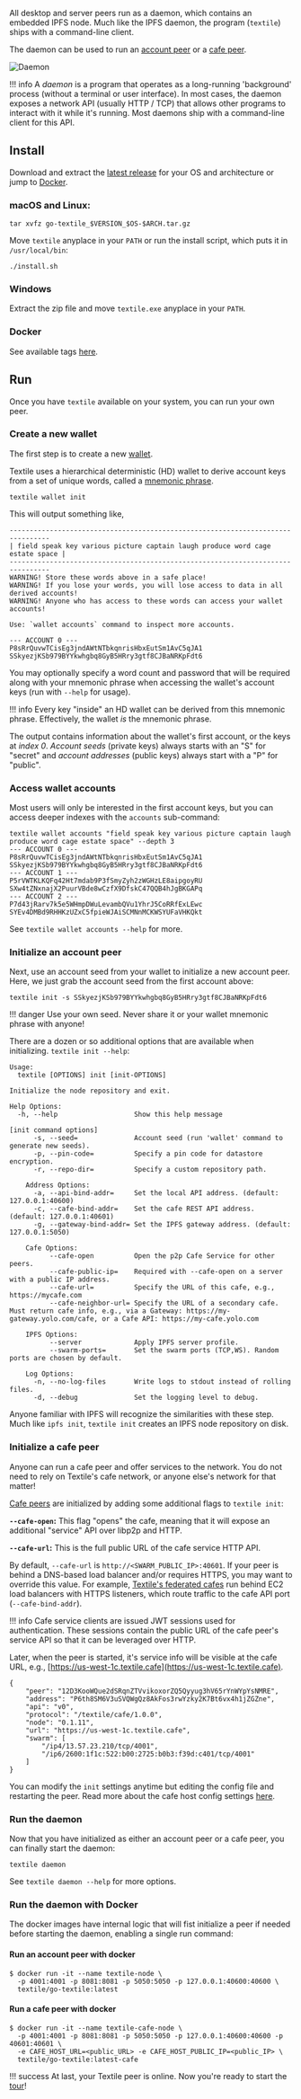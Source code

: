 All desktop and server peers run as a daemon, which contains an embedded IPFS node. Much like the IPFS daemon, the program (`textile`) ships with a command-line client.

The daemon can be used to run an [account peer](/concepts/#account-peers) or a [cafe peer](/concepts/#cafe-peers).

![Daemon](/images/daemon.png)

!!! info
    A _daemon_ is a program that operates as a long-running 'background' process (without a terminal or user interface). In most cases, the daemon exposes a network API (usually HTTP / TCP) that allows other programs to interact with it while it's running. Most daemons ship with a command-line client for this API.

## Install

Download and extract the [latest release](https://github.com/textileio/go-textile/releases/latest) for your OS and architecture or jump to [Docker](https://github.com/textileio/go-textile#docker). 

### macOS and Linux:

```
tar xvfz go-textile_$VERSION_$OS-$ARCH.tar.gz
```

Move `textile` anyplace in your `PATH` or run the install script, which puts it in `/usr/local/bin`:

```
./install.sh

```

### Windows

Extract the zip file and move `textile.exe` anyplace in your `PATH`.

### Docker

See available tags [here](https://hub.docker.com/r/textile/go-textile/tags).

## Run

Once you have `textile` available on your system, you can run your own peer.

### Create a new wallet

The first step is to create a new [wallet](/concepts/the-wallet).

Textile uses a hierarchical deterministic (HD) wallet to derive account keys from a set of unique words, called a [mnemonic phrase](https://en.bitcoin.it/wiki/Seed_phrase).

    textile wallet init

This will output something like,

    --------------------------------------------------------------------------------
    | field speak key various picture captain laugh produce word cage estate space |
    --------------------------------------------------------------------------------
    WARNING! Store these words above in a safe place!
    WARNING! If you lose your words, you will lose access to data in all derived accounts!
    WARNING! Anyone who has access to these words can access your wallet accounts!

    Use: `wallet accounts` command to inspect more accounts.

    --- ACCOUNT 0 ---
    P8sRrQuvwTCisEg3jndAWtNTbkqnrisHbxEutSm1AvC5qJA1
    SSkyezjKSb979BYYkwhgbq8GyB5HRry3gtf8CJBaNRKpFdt6

You may optionally specify a word count and password that will be required along with your mnemonic phrase when accessing the wallet's account keys (run with `--help` for usage).

!!! info
    Every key "inside" an HD wallet can be derived from this mnemonic phrase. Effectively, the wallet _is_ the mnemonic phrase.

The output contains information about the wallet's first account, or the keys at _index 0_. _Account seeds_ (private keys) always starts with an "S" for "secret" and _account addresses_ (public keys) always start with a "P" for "public".

### Access wallet accounts

Most users will only be interested in the first account keys, but you can access deeper indexes with the `accounts` sub-command:

    textile wallet accounts "field speak key various picture captain laugh produce word cage estate space" --depth 3
    --- ACCOUNT 0 ---
    P8sRrQuvwTCisEg3jndAWtNTbkqnrisHbxEutSm1AvC5qJA1
    SSkyezjKSb979BYYkwhgbq8GyB5HRry3gtf8CJBaNRKpFdt6
    --- ACCOUNT 1 ---
    P5rVWTKLKQFq42Ht7mdab9P3fSmyZyh2zWGHzLE8aipgoyRU
    SXw4tZNxnajX2PuurVBde8wCzfX9DfskC47QQB4hJgBKGAPq
    --- ACCOUNT 2 ---
    P7d43jRarv7k5e5WHmpDWuLevambQVu1YhrJ5CoRRfExLEwc
    SYEv4DMBd9RHHKzUZxC5fpieWJAiSCMNnMCKWSYUFaVHKQkt

See `textile wallet accounts --help` for more.

### Initialize an account peer

Next, use an account seed from your wallet to initialize a new account peer. Here, we just grab the account seed from the first account above:

    textile init -s SSkyezjKSb979BYYkwhgbq8GyB5HRry3gtf8CJBaNRKpFdt6

!!! danger
    Use your own seed. Never share it or your wallet mnemonic phrase with anyone!

There are a dozen or so additional options that are available when initializing. `textile init --help`:

    Usage:
      textile [OPTIONS] init [init-OPTIONS]

    Initialize the node repository and exit.

    Help Options:
      -h, --help                   Show this help message

    [init command options]
          -s, --seed=              Account seed (run 'wallet' command to generate new seeds).
          -p, --pin-code=          Specify a pin code for datastore encryption.
          -r, --repo-dir=          Specify a custom repository path.

        Address Options:
          -a, --api-bind-addr=     Set the local API address. (default: 127.0.0.1:40600)
          -c, --cafe-bind-addr=    Set the cafe REST API address. (default: 127.0.0.1:40601)
          -g, --gateway-bind-addr= Set the IPFS gateway address. (default: 127.0.0.1:5050)

        Cafe Options:
              --cafe-open          Open the p2p Cafe Service for other peers.
              --cafe-public-ip=    Required with --cafe-open on a server with a public IP address.
              --cafe-url=          Specify the URL of this cafe, e.g., https://mycafe.com
              --cafe-neighbor-url= Specify the URL of a secondary cafe. Must return cafe info, e.g., via a Gateway: https://my-gateway.yolo.com/cafe, or a Cafe API: https://my-cafe.yolo.com

        IPFS Options:
              --server             Apply IPFS server profile.
              --swarm-ports=       Set the swarm ports (TCP,WS). Random ports are chosen by default.

        Log Options:
          -n, --no-log-files       Write logs to stdout instead of rolling files.
          -d, --debug              Set the logging level to debug.
    
Anyone familiar with IPFS will recognize the similarities with these step. Much like `ipfs init`, `textile init` creates an IPFS node repository on disk.

### Initialize a cafe peer

Anyone can run a cafe peer and offer services to the network. You do not need to rely on Textile's cafe network, or anyone else's network for that matter!

[Cafe peers](/concepts/cafes) are initialized by adding some additional flags to `textile init`:

**`--cafe-open`:** This flag "opens" the cafe, meaning that it will expose an additional "service" API over libp2p and HTTP.
    
**`--cafe-url`:** This is the full public URL of the cafe service HTTP API.

By default, `--cafe-url` is `http://<SWARM_PUBLIC_IP>:40601`. If your peer is behind a DNS-based load balancer and/or requires HTTPS, you may want to override this value. For example, [Textile's federated cafes](https://github.com/textileio/textile-opts#network) run behind EC2 load balancers with HTTPS listeners, which route traffic to the cafe API port (`--cafe-bind-addr`).

!!! info
    Cafe service clients are issued JWT sessions used for authentication. These sessions contain the public URL of the cafe peer's service API so that it can be leveraged over HTTP.

Later, when the peer is started, it's service info will be visible at the cafe URL, e.g., [https://us-west-1c.textile.cafe](https://us-west-1c.textile.cafe).

    {
        "peer": "12D3KooWQue2dSRqnZTVvikoxorZQ5Qyyug3hV65rYnWYpYsNMRE",
        "address": "P6th8SM6V3uSVQWgQz8AkFos3rwYzky2K7Bt6vx4h1jZGZne",
        "api": "v0",
        "protocol": "/textile/cafe/1.0.0",
        "node": "0.1.11",
        "url": "https://us-west-1c.textile.cafe",
        "swarm": [
            "/ip4/13.57.23.210/tcp/4001",
            "/ip6/2600:1f1c:522:b00:2725:b0b3:f39d:c401/tcp/4001"
        ]
    }

You can modify the `init` settings anytime but editing the config file and restarting the peer. Read more about the cafe host config settings [here](/the-config-file#cafe).

### Run the daemon

Now that you have initialized as either an account peer or a cafe peer, you can finally start the daemon:

    textile daemon

See `textile daemon --help` for more options.

### Run the daemon with Docker

The docker images have internal logic that will fist initialize a peer if needed before starting the daemon, enabling a single run command:

#### Run an account peer with docker

    $ docker run -it --name textile-node \
      -p 4001:4001 -p 8081:8081 -p 5050:5050 -p 127.0.0.1:40600:40600 \
      textile/go-textile:latest

#### Run a cafe peer with docker

    $ docker run -it --name textile-cafe-node \
      -p 4001:4001 -p 8081:8081 -p 5050:5050 -p 127.0.0.1:40600:40600 -p 40601:40601 \
      -e CAFE_HOST_URL=<public_URL> -e CAFE_HOST_PUBLIC_IP=<public_IP> \
      textile/go-textile:latest-cafe

!!! success
    At last, your Textile peer is online. Now you're ready to start the [tour](/a-tour-of-textile)!

<br>
